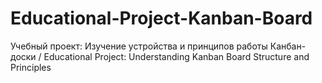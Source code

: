 # Educational-Project-Kanban-Board
Учебный проект: Изучение устройства и принципов работы Канбан-доски  / Educational Project: Understanding Kanban Board Structure and Principles
